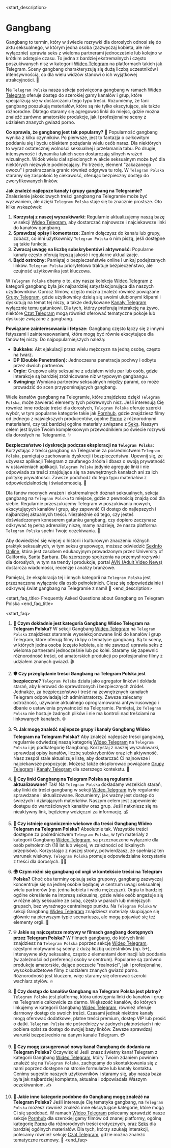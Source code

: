 <start_description>
# Gangbang

Gangbang to termin, który w świecie rozrywki dla dorosłych odnosi się do aktu seksualnego, w którym jedna osoba (zazwyczaj kobieta, ale nie wyłącznie) uprawia seks z wieloma partnerami jednocześnie lub kolejno w krótkim odstępie czasu. To jedna z bardziej ekstremalnych i często poszukiwanych nisz w kategorii [Wideo Telegram](/wideo/) na platformach takich jak Telegram. Sceny gangbang charakteryzują się dużą liczbą uczestników i intensywnością, co dla wielu widzów stanowi o ich wyjątkowej atrakcyjności. 🚀

Na `Telegram Polska` nasza sekcja poświęcona gangbang w ramach [Wideo Telegram](/wideo/) oferuje dostęp do szerokiej gamy kanałów i grup, które specjalizują się w dostarczaniu tego typu treści. Rozumiemy, że fani gangbang poszukują materiałów, które są nie tylko ekscytujące, ale także różnorodne. Dlatego staramy się agregować linki do miejsc, gdzie można znaleźć zarówno amatorskie produkcje, jak i profesjonalne sceny z udziałem znanych gwiazd porno.

**Co sprawia, że gangbang jest tak popularny?** 🤔
Popularność gangbang wynika z kilku czynników. Po pierwsze, jest to fantazja o całkowitym poddaniu się i byciu obiektem pożądania wielu osób naraz. Dla niektórych to wyraz ostatecznej wolności seksualnej i przełamania tabu. Po drugie, intensywność i dynamika takich scen dostarczają silnych wrażeń wizualnych. Widok wielu ciał splecionych w akcie seksualnym może być dla niektórych niezwykle podniecający. Po trzecie, element "zakazanego owocu" i przekraczania granic również odgrywa tu rolę. W `Telegram Polska` staramy się zaspokoić tę ciekawość, oferując bezpieczny dostęp do zweryfikowanych linków.

**Jak znaleźć najlepsze kanały i grupy gangbang na Telegramie?**
Znalezienie jakościowych treści gangbang na Telegramie może być wyzwaniem, ale dzięki `Telegram Polska` staje się to znacznie prostsze. Oto kilka wskazówek:
1.  **Korzystaj z naszej wyszukiwarki:** Regularnie aktualizujemy naszą bazę w sekcji [Wideo Telegram](/wideo/), aby dostarczać najnowsze i najciekawsze linki do kanałów gangbang.
2.  **Sprawdzaj opisy i komentarze:** Zanim dołączysz do kanału lub grupy, zobacz, co inni użytkownicy `Telegram Polska` o nim piszą, jeśli dostępne są takie funkcje.
3.  **Zwracaj uwagę na liczbę subskrybentów i aktywność:** Popularne kanały często oferują lepszą jakość i regularne aktualizacje.
4.  **Bądź ostrożny:** Pamiętaj o bezpieczeństwie online i unikaj podejrzanych linków. `Telegram Polska` priorytetowo traktuje bezpieczeństwo, ale czujność użytkownika jest kluczowa.

W `Telegram Polska` dbamy o to, aby nasza kolekcja [Wideo Telegram](/wideo/) z kategorii gangbang była jak najbardziej satysfakcjonująca dla naszych użytkowników. Oprócz filmów, często można znaleźć również powiązane [Grupy Telegram](/grupy/), gdzie użytkownicy dzielą się swoimi ulubionymi klipami i dyskutują na temat tej niszy, a także dedykowane [Kanały Telegram](/kanaly/) wyłącznie temu gatunkowi. Dla tych, którzy preferują interakcję na żywo, niektóre [Czat Telegram](/czat/) mogą również oferować tematyczne pokoje lub dyskusje związane z gangbang.

**Powiązane zainteresowania i fetysze:**
Gangbang często łączy się z innymi fetyszami i zainteresowaniami, które mogą być równie ekscytujące dla fanów tej niszy. Do najpopularniejszych należą:
*   **Bukkake:** Akt ejakulacji przez wielu mężczyzn na jedną osobę, często na twarz.
*   **DP (Double Penetration):** Jednoczesna penetracja pochwy i odbytu przez dwóch partnerów.
*   **Orgie:** Grupowe akty seksualne z udziałem wielu par lub osób, gdzie interakcje są bardziej zróżnicowane niż w typowym gangbangu.
*   **Swinging:** Wymiana partnerów seksualnych między parami, co może prowadzić do scen przypominających gangbang.

Wiele kanałów gangbang na Telegramie, które znajdziesz dzięki `Telegram Polska`, może zawierać elementy tych pokrewnych nisz. Jeśli interesują Cię również inne rodzaje treści dla dorosłych, `Telegram Polska` oferuje szeroki wybór, w tym popularne kategorie takie jak [Pornhub](/wideo/pornhub/), gdzie znajdziesz filmy od jednego z największych producentów, ogólne [Porno](/wideo/porno/) z różnorodnymi materiałami, czy też bardziej ogólne materiały związane z [Seks](/wideo/seks/). Naszym celem jest bycie Twoim kompleksowym przewodnikiem po świecie rozrywki dla dorosłych na Telegramie. ✨

**Bezpieczeństwo i dyskrecja podczas eksploracji na `Telegram Polska`:**
Korzystając z treści gangbang na Telegramie za pośrednictwem `Telegram Polska`, pamiętaj o zachowaniu dyskrecji i bezpieczeństwa. Upewnij się, że używasz aplikacji Telegram z zaufanego źródła i dbasz o swoją prywatność w ustawieniach aplikacji. `Telegram Polska` jedynie agreguje linki i nie odpowiada za treści znajdujące się na zewnętrznych kanałach ani za ich politykę prywatności. Zawsze podchodź do tego typu materiałów z odpowiedzialnością i świadomością. 🔞

Dla fanów mocnych wrażeń i ekstremalnych doznań seksualnych, sekcja gangbang na `Telegram Polska` to miejsce, gdzie z pewnością znajdą coś dla siebie. Regularnie przeszukujemy Telegram w poszukiwaniu nowych, ekscytujących kanałów i grup, aby zapewnić Ci dostęp do najlepszych i najbardziej aktualnych treści. Niezależnie od tego, czy jesteś doświadczonym koneserem gatunku gangbang, czy dopiero zaczynasz odkrywać tę pełną adrenaliny niszę, mamy nadzieję, że nasza platforma `Telegram Polska` spełni Twoje oczekiwania. 🍑

Aby dowiedzieć się więcej o historii i kulturowym znaczeniu różnych praktyk seksualnych, w tym seksu grupowego, możesz odwiedzić [SexInfo Online](https://www.sexinfoonline.com/), która jest zasobem edukacyjnym prowadzonym przez University of California, Santa Barbara. Dla szerszego spojrzenia na przemysł rozrywki dla dorosłych, w tym na trendy i produkcje, portal [AVN (Adult Video News)](https://avn.com/) dostarcza wiadomości, recenzje i analizy branżowe.

Pamiętaj, że eksploracja tej i innych kategorii na `Telegram Polska` jest przeznaczona wyłącznie dla osób pełnoletnich. Ciesz się odpowiedzialnie i odkrywaj świat gangbang na Telegramie z nami! 🔄
<end_description>

<start_faq_title>
Frequently Asked Questions about Gangbang on Telegram Polska
<end_faq_title>

<start_faq>
1. **🤔 Czym dokładnie jest kategoria Gangbang Wideo Telegram na Telegram Polska?**
W sekcji Gangbang [Wideo Telegram](/wideo/) na `Telegram Polska` znajdziesz starannie wyselekcjonowane linki do kanałów i grup Telegram, które oferują filmy i klipy o tematyce gangbang. Są to sceny, w których jedna osoba (często kobieta, ale nie zawsze) uprawia seks z wieloma partnerami jednocześnie lub po kolei. Staramy się zapewnić różnorodność treści, od amatorskich produkcji po profesjonalne filmy z udziałem znanych gwiazd. 🎬

2. **🛡️ Czy przeglądanie treści Gangbang na Telegram Polska jest bezpieczne?**
`Telegram Polska` działa jako agregator linków i dokłada starań, aby kierować do sprawdzonych i bezpiecznych źródeł. Jednakże, za bezpieczeństwo i treść na zewnętrznych kanałach Telegram odpowiadają ich administratorzy. Zawsze zalecamy ostrożność, używanie aktualnego oprogramowania antywirusowego i dbanie o ustawienia prywatności na Telegramie. Pamiętaj, że `Telegram Polska` nie hostuje żadnych plików i nie ma kontroli nad treściami na linkowanych kanałach. 🌐

3. **🔍 Jak mogę znaleźć najlepsze grupy i kanały Gangbang Wideo Telegram na Telegram Polska?**
Aby znaleźć najlepsze treści gangbang, regularnie odwiedzaj naszą kategorię [Wideo Telegram](/wideo/) na `Telegram Polska` i jej podkategorię Gangbang. Korzystaj z naszej wyszukiwarki, sprawdzaj opisy kanałów, liczbę subskrybentów oraz ich aktywność. Nasz zespół stale aktualizuje listę, aby dostarczać Ci najnowsze i najciekawsze propozycje. Możesz także eksplorować powiązane [Grupy Telegram](/grupy/) i [Kanały Telegram](/kanaly/) dla szerszego kontekstu. 🌟

4. **🔄 Czy linki Gangbang na Telegram Polska są regularnie aktualizowane?**
Tak! Na `Telegram Polska` dokładamy wszelkich starań, aby linki do treści gangbang w sekcji [Wideo Telegram](/wideo/) były regularnie sprawdzane i aktualizowane. Rozumiemy, jak ważny jest dostęp do świeżych i działających materiałów. Naszym celem jest zapewnienie dostępu do wartościowych kanałów oraz grup. Jeśli natkniesz się na nieaktywny link, będziemy wdzięczni za informację. 💰

5. **🔞 Czy istnieje ograniczenie wiekowe dla treści Gangbang Wideo Telegram na Telegram Polska?**
Absolutnie tak. Wszystkie treści dostępne za pośrednictwem `Telegram Polska`, w tym materiały z kategorii Gangbang [Wideo Telegram](/wideo/), są przeznaczone wyłącznie dla osób pełnoletnich (18 lat lub więcej, w zależności od lokalnych przepisów). Korzystając z naszej strony, potwierdzasz, że spełniasz ten warunek wiekowy. `Telegram Polska` promuje odpowiedzialne korzystanie z treści dla dorosłych. 🚫👶

6. **🌍 Czym różni się gangbang od orgii w kontekście treści na Telegram Polska?**
Choć oba terminy opisują seks grupowy, gangbang zazwyczaj koncentruje się na jednej osobie będącej w centrum uwagi seksualnej wielu partnerów (np. jedna kobieta i wielu mężczyzn). Orgia to bardziej ogólne określenie na imprezę seksualną, gdzie wiele osób angażuje się w różne akty seksualne ze sobą, często w parach lub mniejszych grupach, bez wyraźnego centralnego punktu. Na `Telegram Polska` w sekcji Gangbang [Wideo Telegram](/wideo/) znajdziesz materiały skupiające się głównie na pierwszym typie scenariusza, ale mogą pojawiać się też elementy orgii. 🎉

7. **💡 Jakie są najczęstsze motywy w filmach gangbang dostępnych przez Telegram Polska?**
W filmach gangbang, do których linki znajdziesz na `Telegram Polska` poprzez sekcję [Wideo Telegram](/wideo/), częstymi motywami są sceny z dużą liczbą uczestników (np. 5+), intensywne akty seksualne, często z elementami dominacji lub poddania (w zależności od preferencji osoby w centrum). Popularne są zarówno produkcje amatorskie, dające poczucie "realności", jak i profesjonalne, wysokobudżetowe filmy z udziałem znanych gwiazd porno. Różnorodność jest kluczem, więc staramy się oferować szeroki wachlarz stylów. 🔥

8. **💸 Czy dostęp do kanałów Gangbang na Telegram Polska jest płatny?**
`Telegram Polska` jest platformą, która udostępnia linki do kanałów i grup na Telegramie całkowicie za darmo. Większość kanałów, do których linkujemy w kategorii Gangbang [Wideo Telegram](/wideo/), również oferuje darmowy dostęp do swoich treści. Czasami jednak niektóre kanały mogą oferować dodatkowe, płatne treści premium, dostęp VIP lub prosić o datki. `Telegram Polska` nie pośredniczy w żadnych płatnościach i nie pobiera opłat za dostęp do swojej bazy linków. Zawsze sprawdzaj warunki bezpośrednio na danym kanale Telegram. 💳

9. **🧐 Czy mogę zasugerować nowy kanał Gangbang do dodania na Telegram Polska?**
Oczywiście! Jeśli znasz świetny kanał Telegram z kategorii Gangbang [Wideo Telegram](/wideo/), który Twoim zdaniem powinien znaleźć się na `Telegram Polska`, zachęcamy do skontaktowania się z nami poprzez dostępne na stronie formularze lub kanały kontaktu. Cenimy sugestie naszych użytkowników i staramy się, aby nasza baza była jak najbardziej kompletna, aktualna i odpowiadała Waszym oczekiwaniom. ✍️

10. **🤔 Jakie inne kategorie podobne do Gangbang mogę znaleźć na Telegram Polska?**
Jeśli interesuje Cię tematyka gangbang, na `Telegram Polska` możesz również znaleźć inne ekscytujące kategorie, które mogą Ci się spodobać. W ramach [Wideo Telegram](/wideo/) polecamy sprawdzić nasze sekcje [Pornhub](/wideo/pornhub/) dla szerokiej gamy filmów od znanej platformy, ogólną kategorię [Porno](/wideo/porno/) dla różnorodnych treści erotycznych, oraz [Seks](/wideo/seks/) dla bardziej ogólnych materiałów. Dla tych, którzy szukają interakcji, polecamy również sekcję [Czat Telegram](/czat/), gdzie można znaleźć tematyczne rozmowy. 💬
<end_faq>